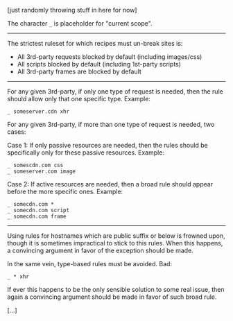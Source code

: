 [just randomly throwing stuff in here for now]

The character `_` is placeholder for "current scope".

***

The strictest ruleset for which recipes must un-break sites is:

- All 3rd-party requests blocked by default (including images/css)
- All scripts blocked by default (including 1st-party scripts)
- All 3rd-party frames are blocked by default

***

For any given 3rd-party, if only one type of request is needed, then the rule should allow only that one specific type. Example:

    _ someserver.cdn xhr

For any given 3rd-party, if more than one type of request is needed, two cases:

Case 1: If only passive resources are needed, then the rules should be specifically only for these passive resources. Example:

    _ somescdn.com css
    _ someserver.com image

Case 2: If active resources are needed, then a broad rule should appear before the more specific ones. Example:

    _ somecdn.com *
    _ somecdn.com script
    _ somecdn.com frame

***

Using rules for hostnames which are public suffix or below is frowned upon, though it is sometimes impractical to stick to this rules. When this happens, a convincing argument in favor of the exception should be made.

In the same vein, type-based rules must be avoided. Bad:

    _ * xhr

If ever this happens to be the only sensible solution to some real issue, then again a convincing argument should be made in favor of such broad rule.

[...]
